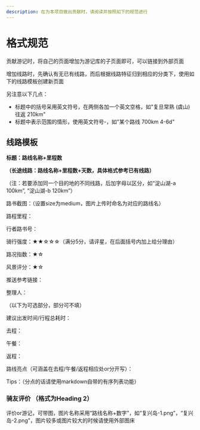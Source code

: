 ```yaml
---
description: 在为本项目做出贡献时，请阅读并按照如下的规范进行
---
```


# 格式规范

贡献游记时，将自己的页面增加为游记库的子页面即可，可以链接到外部页面

增加线路时，先确认有无已有线路，而后根据线路特征归到相应的分类下，使用如下的线路模板创建新页面

另注意以下几点：

* 标题中的括号采用英文符号，在两侧各加一个英文空格，如"复旦常熟 (虞山) 往返 210km"
* 标题中表示范围的情形，使用英文符号-，如"某个路线 700km 4-6d"

###

## 线路模板

**标题：路线名称+里程数**

**（长途线路：路线名称+里程数+天数，具体格式参考已有线路）**

（注：若要添加同一个目的地的不同线路，后加字母以区分，如“淀山湖-a 100km”, “淀山湖-b 120km”）

路书截图：（设置size为medium，图片上传时命名为对应的路线名）

路程里程：

行者路书号：

骑行强度：★★☆☆☆（满分5分，请评星，在后面括号内加上给分理由）

路况指数：★☆

风景评分：★☆

推送参考链接：

整理人：

（以下为可选部分，部分可不填）

建议出发时间/行程总耗时：

去程：

午餐：

返程：

路线亮点（可涵盖在去程/午餐/返程相应处or分开写）：

Tips：（分点的话请使用markdown自带的有序列表功能）

### 骑友评价 （格式为Heading 2）

评价or游记，可带图，图片名称采用“路线名称+数字”，如“复兴岛-1.png”，“复兴岛-2.png”，图片较多或图片较大的时候请使用外部图床

